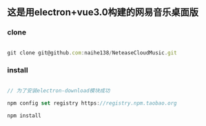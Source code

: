 ## 这是用electron+vue3.0构建的网易音乐桌面版

### clone

````js

git clone git@github.com:naihe138/NeteaseCloudMusic.git

````

### install

````js

// 为了安装electron-download模块成功

npm config set registry https://registry.npm.taobao.org

npm install

````